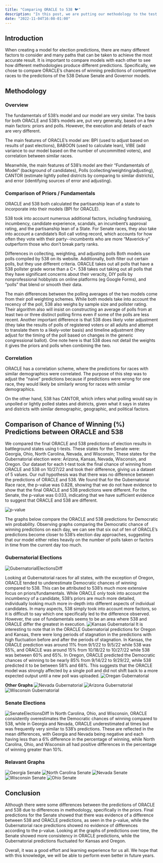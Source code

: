 ```yaml
---
title: "Comparing ORACLE to 538 🐦"
description: "In this post, we are putting our methodology to the test and seeing how a group of high-school students measure up to a multimillion dollar company :)"
date: "2022-11-04T16:08-01:00"
---
```

  
## Introduction

When creating a model for election predictions, there are many different factors to consider and many paths that can be taken to achieve the most accurate result. It is important to compare models with each other to see how different methodologies produce different predictions. Specifically, we chose to compare ORACLE’s chances of winning predictions of competitive races to the predictions of the 538 Deluxe Senate and Governor models. 

## Methodology

### Overview
The fundamentals of 538’s model and our model are very similar. The basis for both ORACLE and 538’s models are, put very generally, based on a few main factors: priors and polls. However, the execution and details of each are very different. 

The main features of ORACLE’s model are: BPI (used to adjust based on results of past elections), BABOON (used to calculate lean), VIBE (add variance to our model based on the number of uncommitted voters), and correlation between similar races. 

Meanwhile, the main features of 538’s model are their “Fundamentals of Model” (background of candidates), Polls (collecting/weighting/adjusting), CANTOR (estimate lightly polled districts by comparing to similar districts), and error (identifying sources of error and adjusting). 

### Comparison of Priors / Fundamentals
ORACLE and 538 both calculated the partisanship lean of a state to incorporate into their models (BPI for ORACLE). 

538 took into account numerous additional factors, including fundraising, incumbency, candidate experience, scandals, an incumbent’s approval rating, and the partisanship lean of a State. For Senate races, they also take into account a candidate’s Roll call voting record, which accounts for how often they vote with their party--incumbents who are more “Maverick-y” outperform those who don’t break party ranks.

Differences in collecting, weighting, and adjusting polls 
Both models use polls compiled by 538 on its website. Additionally, both filter out certain polls, but they use different criteria. ORACLE takes out all polls that have a 538 pollster grade worse than a C+. 538 takes out taking out all polls that they have significant concerns about their veracity, DIY polls by nonprofessional hobbyists on online platforms (eg Google Forms), and “polls” that blend or smooth their data. 

The main differences between the polling averages of the two models come from their poll weighting schemes. While both models take into account the recency of the poll, 538 also weighs by sample size and pollster rating. Their algorithm also will insist on constructing an average of polls from at least two or three distinct polling firms even if some of the polls are less recent. Another important difference is that 538 does likely voter adjustment (they take the results of polls of registered voters or all adults and attempt to translate them to a likely-voter basis) and timeline adjustment (they adjust for the timing of the poll based on changes in the generic congressional ballot). One note here is that 538 does not detail the weights it gives the priors and polls when combining the two.

### Correlation
ORACLE has a correlation scheme, where the predictions for races with similar demographics were correlated. The purpose of this step was to adjust the “naive” predictions because if predictions were wrong for one race, they would likely be similarly wrong for races with similar demographics. 

On the other hand, 538 has CANTOR, which infers what polling would say in unpolled or lightly polled states and districts, given what it says in states and districts with similar demographic, geographic, and political factors. 

## Comparison of Chance of Winning (%) Predictions between ORACLE and 538
We compared the final ORACLE and 538 predictions of election results in battleground states using t-tests. These states for the Senate were: Georgia, Ohio, North Carolina, Nevada, and Wisconsin; These states for the Gubernatorial election were: Arizona, Kansas, Nevada, Wisconsin, and Oregon. Our dataset for each t-test took the final chance of winning from ORACLE and 538 on 10/27/22 and took their difference, giving us a dataset of 5 values. Our null hypothesis was that there was no difference between the predictions of ORACLE and 538. We found that for the Gubernatorial Race race, the p-value was 0.828, showing that we do not have evidence to show that the final ORACLE and 538 predictions were different. For the Senate, the p-value was 0.033, indicating that we have sufficient evidence to suggest that ORACLE and 538 are different. 

![p-value](https://raw.githubusercontent.com/polistat/content-2022/master/blog/assets/4_Screenshot-2022-11-04-131829.png)

The graphs below compare the ORACLE and 538 predictions for Democratic win probability. Observing graphs comparing the Democratic chance of winning predictions on each day, we can see that six out of ten of ORACLE’s predictions become closer to 538’s election day approaches, suggesting that our model either relies heavily on the number of polls taken or factors in time from the current day too much. 

### Gubernatorial Elections
![GubernatorialElectionsDiff](https://raw.githubusercontent.com/polistat/content-2022/master/blog/assets/4_image.png)

Looking at Gubernatorial races for all states, with the exception of Oregon, ORACLE tended to underestimate Democratic chances of winning compared to 538. This can be attributed to 538’s much more extensive focus on priors/fundamentals. While ORACLE only took into account the incumbency of a candidate, 538’s priors are much more detailed, individually looking much more in-depth into different aspects of individual candidates. In many aspects, 538 simply took into account more factors, so it is difficult to say which one specifically led to the difference observed. However, the use of fundamentals seems to be an area where 538 and ORACLE differ the greatest in execution. 
![Kansas Gubernatorial](https://raw.githubusercontent.com/polistat/content-2022/master/blog/assets/4_Kansas-Gubernatorial-Democratic-Chances-of-Winning.png)
It is interesting to note that in the ORACLE Gubernatorial predictions for Oregon and Kansas, there were long periods of stagnation in the predictions with high fluctuation before and after the periods of stagnation. In Kansas, the ORACLE prediction was around 11% from 9/1/22 to 9/5/22 while 538 was 55%, and ORACLE was around 15% from 10/18/22 to 10/27/22 while 538 was between 60% and 65%. In Oregon, ORACLE predicted the Democratic chances of winning to be nearly 85% from 9/14/22 to 9/29/22, while 538 predicted it to be between 58% and 68%. This suggests that the ORACLE model was strongly affected by a single poll and did not shift back to a more expected output until a new poll was uploaded. 
![Oregan Gubernatorial](https://raw.githubusercontent.com/polistat/content-2022/master/blog/assets/4_Oregon-Gubernatorial-Democratic-Chances-of-Winning.png)

**Other Graphs**
![Nevada Gubernatorial](https://raw.githubusercontent.com/polistat/content-2022/master/blog/assets/4_Nevada-Gubernatorial-Democratic-Chances-of-Winning.png)
![Arizona Gubernatorial](https://raw.githubusercontent.com/polistat/content-2022/master/blog/assets/4_Arizona-Gubernatorial-Democratic-Chances-of-Winning.png)
![Wisconsin Gubernatorial](https://raw.githubusercontent.com/polistat/content-2022/master/blog/assets/4_Wisconsin-Gubernatorial-Democratic-Chances-of-Winning.png)

### Senate Elections

![SenateElectionsDiff](https://raw.githubusercontent.com/polistat/content-2022/master/blog/assets/4_image.png)
In North Carolina, Ohio, and Wisconsin, ORACLE consistently overestimates the Democratic chances of winning compared to 538, while in Georgia and Nevada, ORACLE underestimated at times but was frequently very similar to 538’s predictions. These are reflected in the mean differences, with Georgia and Nevada being negative and each having less than a 6% difference in the percentage of winning, while North Carolina, Ohio, and Wisconsin all had positive differences in the percentage of winning greater than 10%. 

### Relavant Graphs
![Georgia Senate](https://raw.githubusercontent.com/polistat/content-2022/master/blog/assets/4_Georgia-Senate-Democratic-Chances-of-Winning.png)
![North Carolina Senate](https://raw.githubusercontent.com/polistat/content-2022/master/blog/assets/4_image.png)
![Nevada Senate](https://raw.githubusercontent.com/polistat/content-2022/master/blog/assets/4_Nevada-Senate-Democratic-Chances-of-Winning-1.png)
![Wisconsin Senate](https://raw.githubusercontent.com/polistat/content-2022/master/blog/assets/4_Wisconsin-Senate-Democratic-Chances-of-Winning.png)
![Ohio Senate](https://raw.githubusercontent.com/polistat/content-2022/master/blog/assets/4_Ohio-Senate-Democratic-Chances-of-Winning.png)

## Conclusion
Although there were some differences between the predictions of ORACLE and 538 due to differences in methodology, specifically in the priors. Final predictions for the Senate showed that there was evidence of a difference between 538 and ORACLE predictions, as seen in the p-value, while the Gubernatorial race predictions showed no evidence of differences according to the p-value. Looking at the graphs of predictions over time, the Senate showed more consistency in ORACLE predictions, while the Gubernatorial predictions fluctuated for Kansas and Oregon. 

Overall, it was a good effort and learning experience for us all. We hope that with this knowledge, we will be able to perform even better in future years.